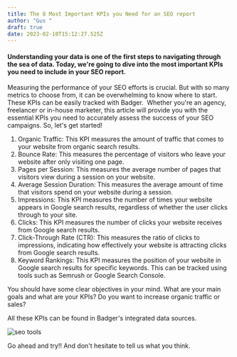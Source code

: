 ```yaml
---
title: The 8 Most Important KPIs you Need for an SEO report
author: "Gus "
draft: true
date: 2023-02-10T15:12:27.525Z
---
```

#### Understanding your data is one of the first steps to navigating through the sea of data. Today, we're going to dive into the most important KPIs you need to include in your SEO report. 

Measuring the performance of your SEO efforts is crucial. But with so many metrics to choose from, it can be overwhelming to know where to start. These KPIs can be easily tracked with Badger.  Whether you're an agency, freelancer or in-house marketer, this article will provide you with the essential KPIs you need to accurately assess the success of your SEO campaigns. So, let's get started!

1. Organic Traffic: This KPI measures the amount of traffic that comes to your website from organic search results.
2. Bounce Rate: This measures the percentage of visitors who leave your website after only visiting one page.
3. Pages per Session: This measures the average number of pages that visitors view during a session on your website.
4. Average Session Duration: This measures the average amount of time that visitors spend on your website during a session.
5. Impressions: This KPI measures the number of times your website appears in Google search results, regardless of whether the user clicks through to your site.
6. Clicks: This KPI measures the number of clicks your website receives from Google search results.
7. Click-Through Rate (CTR): This measures the ratio of clicks to impressions, indicating how effectively your website is attracting clicks from Google search results.
8. Keyword Rankings: This KPI measures the position of your website in Google search results for specific keywords. This can be tracked using tools such as Semrush or Google Search Console.

You should have some clear objectives in your mind. What are your main goals and what are your KPIs? Do you want to increase organic traffic or sales?

All these KPIs can be found in Badger's integrated data sources. 

![seo tools](https://lh4.googleusercontent.com/IbQL4_FAe9WWZayGTSrVMupulLAshFwQDU5uYSynqKhpmhqaDj96ii7Nx2ObDZ4bngusrfd-dE7y64baRHBHk985VWeDo6TO5X6hmq1m663hggIdMSP9PrSabVxKH7Marp6naHYq-XReNuxKVYh8kBk)

Go ahead and try!! And don't hesitate to tell us what you think.